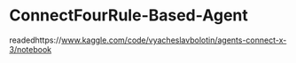 # ConnectFourRule-Based-Agent
readedhttps://www.kaggle.com/code/vyacheslavbolotin/agents-connect-x-3/notebook
